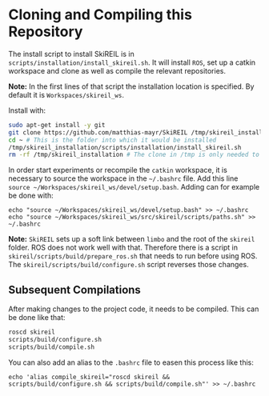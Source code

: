 # Cloning and Compiling this Repository
The install script to install SkiREIL is in `scripts/installation/install_skireil.sh`. It will install `ROS`, set up a catkin workspace and clone as well as compile the relevant repositories.

**Note:** In the first lines of that script the installation location is specified. By default it is `Workspaces/skireil_ws`.

Install with:
```bash
sudo apt-get install -y git
git clone https://github.com/matthias-mayr/SkiREIL /tmp/skireil_installation
cd ~ # This is the folder into which it would be installed
/tmp/skireil_installation/scripts/installation/install_skireil.sh
rm -rf /tmp/skireil_installation # The clone in /tmp is only needed to execute the script
```
In order start experiments or recompile the `catkin` workspace, it is necessary to source the workspace in the `~/.bashrc` file. Add this line `source ~/Workspaces/skireil_ws/devel/setup.bash`. Adding can for example be done with:
```
echo "source ~/Workspaces/skireil_ws/devel/setup.bash" >> ~/.bashrc
echo "source ~/Workspaces/skireil_ws/src/skireil/scripts/paths.sh" >> ~/.bashrc
```

**Note:** `SkiREIL` sets up a soft link between `limbo` and the root of the `skireil` folder. ROS does not work well with that.
Therefore there is a script in `skireil/scripts/build/prepare_ros.sh` that needs to run before using ROS. The `skireil/scripts/build/configure.sh` script reverses those changes.

## Subsequent Compilations
After making changes to the project code, it needs to be compiled. This can be done like that:
```bash
roscd skireil
scripts/build/configure.sh
scripts/build/compile.sh
```
You can also add an alias to the `.bashrc` file to easen this process like this:
```
echo 'alias compile_skireil="roscd skireil && scripts/build/configure.sh && scripts/build/compile.sh"' >> ~/.bashrc
```